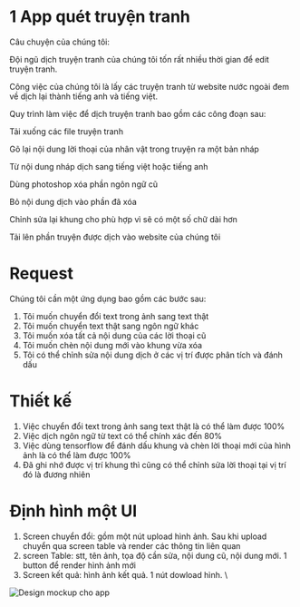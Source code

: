 # 1 App quét truyện tranh
Câu chuyện của chúng tôi: 

Đội ngũ dịch truyện tranh của chúng tôi tốn rất nhiều thời gian để edit truyện tranh. 

Công việc của chúng tôi là lấy các truyện tranh từ website nước ngoài đem về dịch lại thành tiếng anh và tiếng việt.

Quy trình làm việc để dịch truyện tranh bao gồm các công đoạn sau:

Tải xuống các file truyện tranh

Gõ lại nội dung lời thoại của nhân vật trong truyện ra một bản nháp

Từ nội dung nháp dịch sang tiếng việt hoặc tiếng anh

Dùng photoshop xóa phần ngôn ngữ cũ

Bỏ nội dung dịch vào phần đã xóa

Chỉnh sửa lại khung cho phù hợp vì sẽ có một số chữ dài hơn

Tải lên phần truyện được dịch vào website của chúng tôi

# Request

Chúng tôi cần một ứng dụng bao gồm các bước sau:
1. Tôi muốn chuyển đổi text trong ảnh sang text thật
2. Tôi muốn chuyển text thật sang ngôn ngữ khác
3. Tôi muốn xóa tất cả nội dung của các lời thoại cũ
4. Tôi muốn chèn nội dung mới vào khung vừa xóa
5. Tôi có thể chỉnh sửa nội dung dịch ở các vị trí được phân tích và đánh dấu

# Thiết kế
1. Việc chuyển đổi text trong ảnh sang text thật là có thể làm được 100%
2. Việc dịch ngôn ngữ từ text có thể chính xác đến 80%
3. Việc dùng tensorflow để đánh dấu khung và chèn lời thoại mới của hình ảnh là có thể làm được 100%
4. Đã ghi nhớ được vị trí khung thì cũng có thể chỉnh sửa lời thoại tại vị trí đó là đương nhiên

# Định hình một UI

1. Screen chuyển đổi: gồm một nút upload hình ảnh. Sau khi upload chuyển qua screen table và render các thông tin liên quan
2. screen Table: stt, tên ảnh, tọa độ cần sửa, nội dung cũ, nội dung mới. 1 button để render hình ảnh mới
3. Screen kết quả: hình ảnh kết quả. 1 nút dowload hình. \

![Design mockup cho app](https://i.ibb.co/XFPc4yr/design-1.png)

